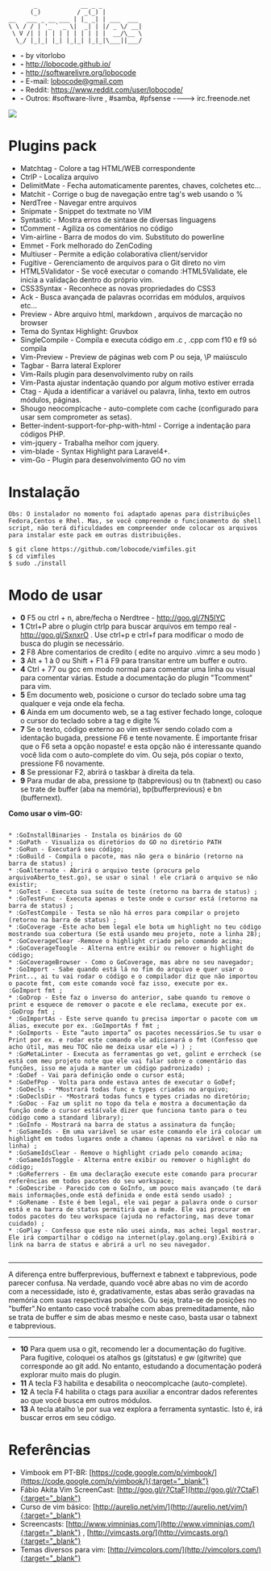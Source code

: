 ```
       _            __ _ _           
      (_)          / _(_) |          
__   ___ _ __ ___ | |_ _| | ___  ___ 
\ \ / / | '_ ` _ \|  _| | |/ _ \/ __|
 \ V /| | | | | | | | | | |  __/\__ \
  \_/ |_|_| |_| |_|_| |_|_|\___||___/

```

* **-** by vitorlobo
* **-** http://lobocode.github.io/
* **-** http://softwarelivre.org/lobocode
* **-** E-mail: lobocode@gmail.com
* **-** Reddit: https://www.reddit.com/user/lobocode/
* **-** Outros: #software-livre , #samba, #pfsense  ----> irc.freenode.net

<img src="https://raw.githubusercontent.com/lobocode/vimfiles/master/myvim.png" />
</p>

# Plugins pack #

* Matchtag - Colore a tag HTML/WEB correspondente
* CtrlP - Localiza arquivo
* DelimitMate - Fecha automaticamente parentes, chaves, colchetes etc...
* Matchit - Corrige o bug de navegação entre tag's web usando o %
* NerdTree - Navegar entre arquivos
* Snipmate - Snippet do textmate no VIM
* Syntastic - Mostra erros de sintaxe de diversas linguagens
* tComment - Agiliza os comentários no código
* Vim-airline - Barra de modos do vim. Substituto do powerline
* Emmet - Fork melhorado do ZenCoding
* Multiuser - Permite a edição colaborativa client/servidor
* Fugitive - Gerenciamento de arquivos para o Git direto no vim
* HTML5Validator - Se você executar o comando :HTML5Validate, ele inicia a validação dentro do próprio vim.
* CSS3Syntax - Reconhece as novas propriedades do CSS3
* Ack - Busca avançada de palavras ocorridas em módulos, arquivos etc...
* Preview - Abre arquivo html, markdown , arquivos de marcação no browser
* Tema do Syntax Highlight: Gruvbox
* SingleCompile - Compila e executa código em .c , .cpp com f10 e f9 só compila
* Vim-Preview - Preview de páginas web com <leader>P ou seja, \P maiúsculo 
* Tagbar - Barra lateral Explorer
* Vim-Rails plugin para desenvolvimento ruby on rails
* Vim-Pasta ajustar indentação quando por algum motivo estiver errada
* Ctag - Ajuda a identificar a variável ou palavra, linha, texto em outros módulos, páginas.
* Shougo neocomplcache - auto-complete com cache (configurado para usar sem comprometer as setas).
* Better-indent-support-for-php-with-html - Corrige a indentação para códigos PHP. 
* vim-jquery - Trabalha melhor com jquery.
* vim-blade - Syntax Highlight para Laravel4+.
* vim-Go - Plugin para desenvolvimento GO no vim


# Instalação 
```shell
Obs: O instalador no momento foi adaptado apenas para distribuições Fedora,Centos e Rhel. Mas, se você compreende o funcionamento do shell script, não terá dificuldades em compreender onde colocar os arquivos para instalar este pack em outras distribuições.

$ git clone https://github.com/lobocode/vimfiles.git
$ cd vimfiles
$ sudo ./install                    
```
 


# Modo de usar #

* **0** F5 ou ctrl + n,  abre/fecha o Nerdtree - http://goo.gl/7N5lYC
* **1** Ctrl+P abre o plugin ctrlp para buscar arquivos em tempo real - http://goo.gl/SxnxrO . Use ctrl+p e ctrl+f para modificar o modo de busca do plugin se necessário.
* **2** F8 Abre comentarios de credito ( edite no arquivo .vimrc a seu modo )
* **3** Alt + 1 à 0 ou Shift + F1 á F9 para transitar entre um buffer e outro.
* **4** Ctrl + 77 ou gcc em modo normal para comentar uma linha ou visual para comentar várias. Estude a documentação do plugin "Tcomment" para vim.
* **5** Em documento web, posicione o cursor do teclado sobre uma tag qualquer e veja onde ela fecha.
* **6** Ainda em um documento web, se a tag estiver fechado longe, coloque o cursor do teclado sobre a tag e digite %
* **7** Se o texto, código externo ao vim estiver sendo colado com a identação bugada, pressione F6 e tente novamente. É importante frisar que o F6 seta a opção nopaste! e esta opção não é interessante quando você lida com o auto-complete do vim. Ou seja, pós copiar o texto, pressione F6 novamente.
* **8** Se pressionar F2, abrirá o taskbar à direita da tela.
* **9** Para mudar de aba, pressione tp (tabprevious) ou tn (tabnext) ou caso se trate de buffer (aba na memória), bp(bufferprevious) e bn (buffernext).

**Como usar o vim-GO:**

```shell

* :GoInstallBinaries - Instala os binários do GO
* :GoPath - Visualiza os diretórios do GO no diretório PATH
* :GoRun - Executará seu código;
* :GoBuild - Compila o pacote, mas não gera o binário (retorno na barra de status) ;
* :GoAlternate - Abrirá o arquivo teste (procura pelo arquivoAberto_test.go), se usar o sinal ! ele criará o arquivo se não existir;
* :GoTest - Executa sua suíte de teste (retorno na barra de status) ;
* :GoTestFunc - Executa apenas o teste onde o cursor está (retorno na barra de status) ;
* :GoTestCompile - Testa se não há erros para compilar o projeto (retorno na barra de status) ;
* :GoCoverage -Este acho bem legal ele bota um highlight no teu código mostrando sua cobertura (Se está usando meu projeto, note a linha 28);
* :GoCoverageClear -Remove o highlight criado pelo comando acima;
* :GoCoverageToogle - Alterna entre exibir ou remover o highlight do código;
* :GoCoverageBrowser - Como o GoCoverage, mas abre no seu navegador;
* :GoImport - Sabe quando está lá no fim do arquivo e quer usar o Print.., ai tu vai rodar o código e o compilador diz que não importou o pacote fmt, com este comando você faz isso, execute por ex. :GoImport fmt ;
* :GoDrop - Este faz o inverso do anterior, sabe quando tu remove o print e esquece de remover o pacote e ele reclama, execute por ex. :GoDrop fmt ;
* :GoImportAs - Este serve quando tu precisa importar o pacote com um álias, execute por ex. :GoImportAs f fmt ;
* :GoImports - Este “auto importa” os pacotes necessários.Se tu usar o Print por ex. e rodar este comando ele adicionará o fmt (Confesso que acho útil, mas meu TOC não me deixa usar ele =) ) ;
* :GoMetaLinter - Executa as ferramentas go vet, golint e errcheck (se está com meu projeto note que ele vai falar sobre o comentário das funções, isso me ajuda a manter um código padronizado) ;
* :GoDef - Vai para definição onde o cursor está;
* :GoDefPop - Volta para onde estava antes de executar o GoDef;
* :GoDecls - *Mostrará todas func e types criadas no arquivo;
* :GoDeclsDir - *Mostrará todas funcs e types criadas no diretório;
* :GoDoc - Faz um split no topo da tela e mostra a documentação da função onde o cursor está(vale dizer que funciona tanto para o teu código como a standard library);
* :GoInfo - Mostrará na barra de status a assinatura da função;
* :GoSameIds - Em uma variável se usar este comando ele irá colocar um highlight em todos lugares onde a chamou (apenas na variável e não na linha) ;
* :GoSameIdsClear - Remove o highlight criado pelo comando acima;
* :GoSameIdsToggle - Alterna entre exibir ou remover o highlight do código;
* :GoReferrers - Em uma declaração execute este comando para procurar referências em todos pacotes do seu workspace;
* :GoDescribe - Parecido com o GoInfo, um pouco mais avançado (te dará mais informações,onde está definida e onde está sendo usado) ;
* :GoRename - Este é bem legal, ele vai pegar a palavra onde o cursor está e na barra de status permitirá que a mude. Ele vai procurar em todos pacotes do teu workspace (ajuda no refactoring, mas deve tomar cuidado) ;
* :GoPlay - Confesso que este não usei ainda, mas achei legal mostrar. Ele irá compartilhar o código na internet(play.golang.org).Exibirá o link na barra de status e abrirá a url no seu navegador.


```


---

A diferença entre bufferprevious, buffernext e tabnext e tabprevious, pode parecer confusa. Na verdade, quando você abre abas no vim de acordo com a necessidade, isto é, gradativamente, estas abas serão gravadas na memória com suas respectivas posições. Ou seja, trata-se de posições no "buffer".No entanto caso você trabalhe com abas premeditadamente, não se trata de buffer e sim de abas mesmo e neste caso, basta usar o tabnext e tabprevious.

---

* **10** Para quem usa o git, recomendo ler a documentação do fugitive. Para fugitive, coloquei os atalhos gs (gitstatus) e gw (gitwrite) que corresponde ao git add. No entanto, estudando a documentação poderá explorar muito mais do plugin.
* **11** A tecla F3 habilita e desabilita o neocomplcache (auto-complete).
* **12** A tecla F4 habilita o ctags para auxiliar a encontrar dados referentes ao que você busca em outros módulos.
* **13** A tecla atalho \e por sua vez explora a ferramenta syntastic. Isto é, irá buscar erros em seu código.
 
# Referências #

* Vimbook em PT-BR: [https://code.google.com/p/vimbook/](https://code.google.com/p/vimbook/){:target="_blank"}
* Fábio Akita Vim ScreenCast: [http://goo.gl/r7CtaF](http://goo.gl/r7CtaF){:target="_blank"}
* Curso de vim básico: [http://aurelio.net/vim/](http://aurelio.net/vim/){:target="_blank"}
* Screencasts: [http://www.vimninjas.com/](http://www.vimninjas.com/){:target="_blank"} , [http://vimcasts.org/](http://vimcasts.org/){:target="_blank"}
* Temas diversos para vim: [http://vimcolors.com/](http://vimcolors.com/){:target="_blank"} 
